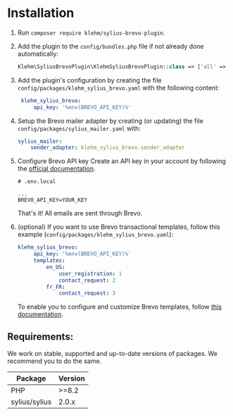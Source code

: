 # Installation

1. Run `composer require klehm/sylius-brevo-plugin`.

2. Add the plugin to the `config/bundles.php` file if not already done automatically:

   ```php
   Klehm\SyliusBrevoPlugin\KlehmSyliusBrevoPlugin::class => ['all' => true],
   ```

3. Add the plugin's configuration by creating the file `config/packages/klehm_sylius_brevo.yaml` with the following content:

   ```yaml
    klehm_sylius_brevo:
        api_key: '%env(BREVO_API_KEY)%'
   ```

4. Setup the Brevo mailer adapter by creating (or updating) the file `config/packages/sylius_mailer.yaml` with:
    ```yaml
    sylius_mailer:
        sender_adapter: klehm_sylius_brevo.sender_adapter
    ```

5. Configure Brevo API key 
    Create an API key in your account by following the [official documentation](https://help.brevo.com/hc/en-us/articles/209467485-Create-and-manage-your-API-keys#h_01GW6ZQEKZ072SFGK03N9R6VE6).
    ```dotenv
    # .env.local

    ...
    BREVO_API_KEY=YOUR_KEY
    ```

    That's it! All emails are sent through Brevo.

6. (optional) If you want to use Brevo transactional templates, follow this example (`config/packages/klehm_sylius_brevo.yaml`):

   ```yaml
   klehm_sylius_brevo:
        api_key: '%env(BREVO_API_KEY)%'
        templates:
            en_US:
                user_registration: 1
                contact_request: 2
            fr_FR:
                contact_request: 3
   ```

   To enable you to configure and customize Brevo templates, follow [this documentation](docs/templating.md).

## Requirements:
We work on stable, supported and up-to-date versions of packages. We recommend you to do the same.

| Package       | Version |
|---------------|---------|
| PHP           | \>=8.2  |
| sylius/sylius | 2.0.x   |
